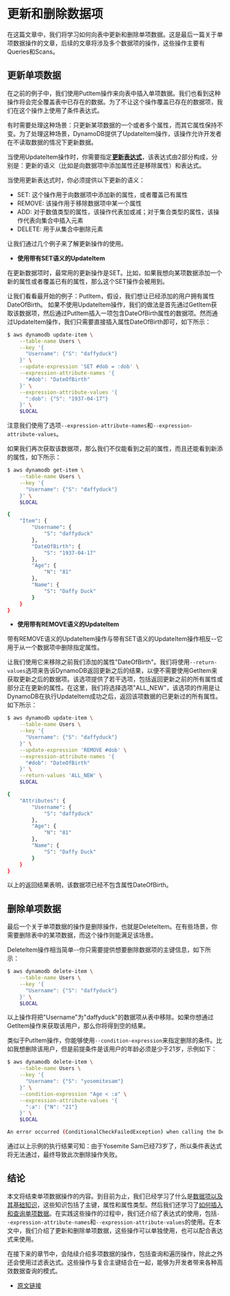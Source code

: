 # 更新和删除数据项

在这篇文章中，我们将学习如何向表中更新和删除单项数据。这是最后一篇关于单项数据操作的文章，后续的文章将涉及多个数据项的操作，这些操作主要有Queries和Scans。

## 更新单项数据

在之前的例子中，我们使用PutItem操作来向表中插入单项数据。我们也看到这种操作将会完全覆盖表中已存在的数据。为了不让这个操作覆盖已存在的数据项，我们在这个操作上使用了条件表达式。

有时需要处理这种场景：只更新某项数据的一个或者多个属性，而其它属性保持不变。为了处理这种场景，DynamoDB提供了UpdateItem操作，该操作允许开发者在不读取数据的情况下更新数据。

当使用UpdateItem操作时，你需要指定[**更新表达式**](https://github.com/digolds/url_shorten_service/blob/release/DynamoDB/expression-basics.md)，该表达式由2部分构成，分别是：更新的语义（比如是向数据项中添加属性还是移除属性）和表达式。

当使用更新表达式时，你必须提供以下更新的语义：

* SET: 这个操作用于向数据项中添加新的属性，或者覆盖已有属性
* REMOVE: 该操作用于移除数据项中某一个属性
* ADD: 对于数值类型的属性，该操作代表加或减；对于集合类型的属性，该操作代表向集合中插入元素
* DELETE: 用于从集合中删除元素

让我们通过几个例子来了解更新操作的使用。

* **使用带有SET语义的UpdateItem**

在更新数据项时，最常用的更新操作是SET。比如，如果我想向某项数据添加一个新的属性或者覆盖已有的属性，那么这个SET操作会被用到。

让我们看看最开始的例子：PutItem，假设，我们想让已经添加的用户拥有属性DateOfBirth。 如果不使用UpdateItem操作，我们的做法是首先通过GetItem获取该数据项，然后通过PutItem插入一项包含DateOfBirth属性的数据项。然而通过UpdateItem操作，我们只需要直接插入属性DateOfBirth即可，如下所示：

```bash
$ aws dynamodb update-item \
    --table-name Users \
    --key '{
      "Username": {"S": "daffyduck"}
    }' \
    --update-expression 'SET #dob = :dob' \
    --expression-attribute-names '{
      "#dob": "DateOfBirth"
    }' \
    --expression-attribute-values '{
      ":dob": {"S": "1937-04-17"}
    }' \
    $LOCAL
```

注意我们使用了选项`--expression-attribute-names`和`--expression-attribute-values`。

如果我们再次获取该数据项，那么我们不仅能看到之前的属性，而且还能看到新添的属性，如下所示：

```bash
$ aws dynamodb get-item \
    --table-name Users \
    --key '{
      "Username": {"S": "daffyduck"}
    }' \
    $LOCAL

{
    "Item": {
        "Username": {
            "S": "daffyduck"
        },
        "DateOfBirth": {
            "S": "1937-04-17"
        },
        "Age": {
            "N": "81"
        },
        "Name": {
            "S": "Daffy Duck"
        }
    }
}
```

* **使用带有REMOVE语义的UpdateItem**

带有REMOVE语义的UpdateItem操作与带有SET语义的UpdateItem操作相反--它用于从一个数据项中删除指定属性。

让我们使用它来移除之前我们添加的属性"DateOfBirth"。我们将使用`--return-values`选项来告诉DynamoDB返回更新之后的结果，以便不需要使用GetItem来获取更新之后的数据项。该选项提供了若干选项，包括返回更新之前的所有属性或部分正在更新的属性。在这里，我们将选择选项"ALL_NEW"，该选项的作用是让DynamoDB在执行UpdateItem成功之后，返回该项数据的已更新过的所有属性。如下所示：

```bash
$ aws dynamodb update-item \
    --table-name Users \
    --key '{
      "Username": {"S": "daffyduck"}
    }' \
    --update-expression 'REMOVE #dob' \
    --expression-attribute-names '{
      "#dob": "DateOfBirth"
    }' \
    --return-values 'ALL_NEW' \
    $LOCAL

{
    "Attributes": {
        "Username": {
            "S": "daffyduck"
        },
        "Age": {
            "N": "81"
        },
        "Name": {
            "S": "Daffy Duck"
        }
    }
}
```

以上的返回结果表明，该数据项已经不包含属性DateOfBirth。

## 删除单项数据

最后一个关于单项数据的操作是删除操作，也就是DeleteItem。在有些场景，你需要删除表中的某项数据，而这个操作则能满足该场景。

DeleteItem操作相当简单--你只需要提供想要删除数据项的主键信息，如下所示：

```bash
$ aws dynamodb delete-item \
    --table-name Users \
    --key '{
      "Username": {"S": "daffyduck"}
    }' \
    $LOCAL
```

以上操作将把"Username"为"daffyduck"的数据项从表中移除。如果你想通过GetItem操作来获取该用户，那么你将得到空的结果。

类似于PutItem操作，你能够使用`--condition-expression`来指定删除的条件。比如我想删除该用户，但是前提条件是该用户的年龄必须是少于21岁，示例如下：

```bash
$ aws dynamodb delete-item \
    --table-name Users \
    --key '{
      "Username": {"S": "yosemitesam"}
    }' \
    --condition-expression "Age < :a" \
    --expression-attribute-values '{
      ":a": {"N": "21"}
    }' \
    $LOCAL

An error occurred (ConditionalCheckFailedException) when calling the DeleteItem operation: The conditional request failed
```

通过以上示例的执行结果可知：由于Yosemite Sam已经73岁了，所以条件表达式将无法通过，最终导致此次删除操作失败。

## 结论

本文将结束单项数据操作的内容。到目前为止，我们已经学习了什么是[数据项以及其基础知识](https://github.com/digolds/url_shorten_service/blob/release/DynamoDB/anatomy-of-an-item.md)，这些知识包括了主键，属性和属性类型。然后我们还学习了[如何插入和查询单项数据](https://github.com/digolds/url_shorten_service/blob/release/DynamoDB/inserting-retrieving-items.md)。在实践这些操作的过程中，我们还介绍了表达式的使用，包括`--expression-attribute-names`和`--expression-attribute-values`的使用。在本文中，我们介绍了更新和删除单项数据，这些操作可以单独使用，也可以配合表达式来使用。

在接下来的章节中，会陆续介绍多项数据的操作，包括查询和遍历操作，除此之外还会使用过滤表达式。这些操作与复合主键结合在一起，能够为开发者带来各种高效数据查询的模式。

* [原文链接](https://www.dynamodbguide.com/updating-deleting-items)